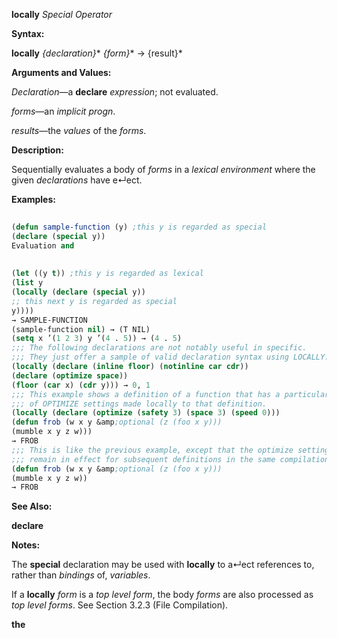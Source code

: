 **locally** *Special Operator* 



**Syntax:** 



**locally** *\{declaration\}*\* *\{form\}*\* → \{result\}\* 



**Arguments and Values:** 



*Declaration*—a **declare** *expression*; not evaluated. 



*forms*—an *implicit progn*. 



*results*—the *values* of the *forms*. 



**Description:** 



Sequentially evaluates a body of *forms* in a *lexical environment* where the given *declarations* have e↵ect. 



**Examples:**
```lisp
 
(defun sample-function (y) ;this y is regarded as special 
(declare (special y)) 
Evaluation and 
 
 
(let ((y t)) ;this y is regarded as lexical 
(list y 
(locally (declare (special y)) 
;; this next y is regarded as special 
y)))) 
→ SAMPLE-FUNCTION 
(sample-function nil) → (T NIL) 
(setq x ’(1 2 3) y ’(4 . 5)) → (4 . 5) 
;;; The following declarations are not notably useful in specific. 
;;; They just offer a sample of valid declaration syntax using LOCALLY. 
(locally (declare (inline floor) (notinline car cdr)) 
(declare (optimize space)) 
(floor (car x) (cdr y))) → 0, 1 
;;; This example shows a definition of a function that has a particular set 
;;; of OPTIMIZE settings made locally to that definition. 
(locally (declare (optimize (safety 3) (space 3) (speed 0))) 
(defun frob (w x y &amp;optional (z (foo x y))) 
(mumble x y z w))) 
→ FROB 
;;; This is like the previous example, except that the optimize settings 
;;; remain in effect for subsequent definitions in the same compilation unit. (declaim (optimize (safety 3) (space 3) (speed 0))) 
(defun frob (w x y &amp;optional (z (foo x y))) 
(mumble x y z w)) 
→ FROB 

```
**See Also:** 



**declare** 



**Notes:** 



The **special** declaration may be used with **locally** to a↵ect references to, rather than *bindings* of, *variables*. 



If a **locally** *form* is a *top level form*, the body *forms* are also processed as *top level forms*. See Section 3.2.3 (File Compilation). 







 



 



**the** 



